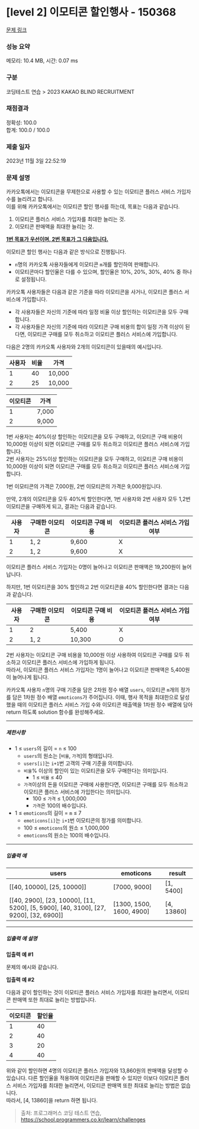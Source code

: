 # [level 2] 이모티콘 할인행사 - 150368 

[문제 링크](https://school.programmers.co.kr/learn/courses/30/lessons/150368) 

### 성능 요약

메모리: 10.4 MB, 시간: 0.07 ms

### 구분

코딩테스트 연습 > 2023 KAKAO BLIND RECRUITMENT

### 채점결과

정확성: 100.0<br/>합계: 100.0 / 100.0

### 제출 일자

2023년 11월 3일 22:52:19

### 문제 설명

<p>카카오톡에서는 이모티콘을 무제한으로 사용할 수 있는 이모티콘 플러스 서비스 가입자 수를 늘리려고 합니다.<br>
이를 위해 카카오톡에서는 이모티콘 할인 행사를 하는데, 목표는 다음과 같습니다.</p>

<ol>
<li>이모티콘 플러스 서비스 가입자를 최대한 늘리는 것.</li>
<li>이모티콘 판매액을 최대한 늘리는 것.</li>
</ol>

<p><strong><u>1번 목표가 우선이며, 2번 목표가 그 다음입니다.</u></strong></p>

<p>이모티콘 할인 행사는 다음과 같은 방식으로 진행됩니다.</p>

<ul>
<li><code>n</code>명의 카카오톡 사용자들에게 이모티콘 <code>m</code>개를 할인하여 판매합니다.</li>
<li>이모티콘마다 할인율은 다를 수 있으며, 할인율은 10%, 20%, 30%, 40% 중 하나로 설정됩니다.</li>
</ul>

<p>카카오톡 사용자들은 다음과 같은 기준을 따라 이모티콘을 사거나, 이모티콘 플러스 서비스에 가입합니다.</p>

<ul>
<li>각 사용자들은 자신의 기준에 따라 일정 비율 이상 할인하는 이모티콘을 모두 구매합니다.</li>
<li>각 사용자들은 자신의 기준에 따라 이모티콘 구매 비용의 합이 일정 가격 이상이 된다면, 이모티콘 구매를 모두 취소하고 이모티콘 플러스 서비스에 가입합니다.</li>
</ul>

<p>다음은 2명의 카카오톡 사용자와 2개의 이모티콘이 있을때의 예시입니다.</p>
<table class="table">
        <thead><tr>
<th>사용자</th>
<th>비율</th>
<th>가격</th>
</tr>
</thead>
        <tbody><tr>
<td>1</td>
<td>40</td>
<td>10,000</td>
</tr>
<tr>
<td>2</td>
<td>25</td>
<td>10,000</td>
</tr>
</tbody>
      </table><table class="table">
        <thead><tr>
<th>이모티콘</th>
<th>가격</th>
</tr>
</thead>
        <tbody><tr>
<td>1</td>
<td>7,000</td>
</tr>
<tr>
<td>2</td>
<td>9,000</td>
</tr>
</tbody>
      </table>
<p>1번 사용자는 40%이상 할인하는 이모티콘을 모두 구매하고, 이모티콘 구매 비용이 10,000원 이상이 되면 이모티콘 구매를 모두 취소하고 이모티콘 플러스 서비스에 가입합니다.<br>
2번 사용자는 25%이상 할인하는 이모티콘을 모두 구매하고, 이모티콘 구매 비용이 10,000원 이상이 되면 이모티콘 구매를 모두 취소하고 이모티콘 플러스 서비스에 가입합니다.</p>

<p>1번 이모티콘의 가격은 7,000원, 2번 이모티콘의 가격은 9,000원입니다.</p>

<p>만약, 2개의 이모티콘을 모두 40%씩 할인한다면, 1번 사용자와 2번 사용자 모두 1,2번 이모티콘을 구매하게 되고, 결과는 다음과 같습니다.</p>
<table class="table">
        <thead><tr>
<th>사용자</th>
<th>구매한 이모티콘</th>
<th>이모티콘 구매 비용</th>
<th>이모티콘 플러스 서비스 가입 여부</th>
</tr>
</thead>
        <tbody><tr>
<td>1</td>
<td>1, 2</td>
<td>9,600</td>
<td>X</td>
</tr>
<tr>
<td>2</td>
<td>1, 2</td>
<td>9,600</td>
<td>X</td>
</tr>
</tbody>
      </table>
<p>이모티콘 플러스 서비스 가입자는 0명이 늘어나고 이모티콘 판매액은 19,200원이 늘어납니다.</p>

<p>하지만, 1번 이모티콘을 30% 할인하고 2번 이모티콘을 40% 할인한다면 결과는 다음과 같습니다.</p>
<table class="table">
        <thead><tr>
<th>사용자</th>
<th>구매한 이모티콘</th>
<th>이모티콘 구매 비용</th>
<th>이모티콘 플러스 서비스 가입 여부</th>
</tr>
</thead>
        <tbody><tr>
<td>1</td>
<td>2</td>
<td>5,400</td>
<td>X</td>
</tr>
<tr>
<td>2</td>
<td>1, 2</td>
<td>10,300</td>
<td>O</td>
</tr>
</tbody>
      </table>
<p>2번 사용자는 이모티콘 구매 비용을 10,000원 이상 사용하여 이모티콘 구매를 모두 취소하고 이모티콘 플러스 서비스에 가입하게 됩니다.<br>
따라서, 이모티콘 플러스 서비스 가입자는 1명이 늘어나고 이모티콘 판매액은 5,400원이 늘어나게 됩니다.</p>

<p>카카오톡 사용자 <code>n</code>명의 구매 기준을 담은 2차원 정수 배열 <code>users</code>, 이모티콘 <code>m</code>개의 정가를 담은 1차원 정수 배열 <code>emoticons</code>가 주어집니다. 이때, 행사 목적을 최대한으로 달성했을 때의 이모티콘 플러스 서비스 가입 수와 이모티콘 매출액을 1차원 정수 배열에 담아 return 하도록 solution 함수를 완성해주세요.</p>

<hr>

<h5>제한사항</h5>

<ul>
<li>1 ≤ <code>users</code>의 길이 = <code>n</code> ≤ 100

<ul>
<li><code>users</code>의 원소는 [<code>비율</code>, <code>가격</code>]의 형태입니다.</li>
<li><code>users[i]</code>는 <code>i+1</code>번 고객의 구매 기준을 의미합니다.</li>
<li><code>비율</code>% 이상의 할인이 있는 이모티콘을 모두 구매한다는 의미입니다.

<ul>
<li>1 ≤ <code>비율</code> ≤ 40</li>
</ul></li>
<li><code>가격</code>이상의 돈을 이모티콘 구매에 사용한다면, 이모티콘 구매를 모두 취소하고 이모티콘 플러스 서비스에 가입한다는 의미입니다.

<ul>
<li>100 ≤ <code>가격</code> ≤ 1,000,000</li>
<li><code>가격</code>은 100의 배수입니다.</li>
</ul></li>
</ul></li>
<li>1 ≤ <code>emoticons</code>의 길이 = <code>m</code> ≤ 7

<ul>
<li><code>emoticons[i]</code>는 <code>i+1</code>번 이모티콘의 정가를 의미합니다.</li>
<li>100 ≤ <code>emoticons</code>의 원소 ≤ 1,000,000</li>
<li><code>emoticons</code>의 원소는 100의 배수입니다.</li>
</ul></li>
</ul>

<hr>

<h5>입출력 예</h5>
<table class="table">
        <thead><tr>
<th>users</th>
<th>emoticons</th>
<th>result</th>
</tr>
</thead>
        <tbody><tr>
<td>[[40, 10000], [25, 10000]]</td>
<td>[7000, 9000]</td>
<td>[1, 5400]</td>
</tr>
<tr>
<td>[[40, 2900], [23, 10000], [11, 5200], [5, 5900], [40, 3100], [27, 9200], [32, 6900]]</td>
<td>[1300, 1500, 1600, 4900]</td>
<td>[4, 13860]</td>
</tr>
</tbody>
      </table>
<hr>

<h5>입출력 예 설명</h5>

<p><strong>입출력 예 #1</strong></p>

<p>문제의 예시와 같습니다.</p>

<p><strong>입출력 예 #2</strong></p>

<p>다음과 같이 할인하는 것이 이모티콘 플러스 서비스 가입자를 최대한 늘리면서, 이모티콘 판매액 또한 최대로 늘리는 방법입니다.</p>
<table class="table">
        <thead><tr>
<th>이모티콘</th>
<th>할인율</th>
</tr>
</thead>
        <tbody><tr>
<td>1</td>
<td>40</td>
</tr>
<tr>
<td>2</td>
<td>40</td>
</tr>
<tr>
<td>3</td>
<td>20</td>
</tr>
<tr>
<td>4</td>
<td>40</td>
</tr>
</tbody>
      </table>
<p>위와 같이 할인하면 4명의 이모티콘 플러스 가입자와 13,860원의 판매액을 달성할 수 있습니다. 다른 할인율을 적용하여 이모티콘을 판매할 수 있지만 이보다 이모티콘 플러스 서비스 가입자를 최대한 늘리면서, 이모티콘 판매액 또한 최대로 늘리는 방법은 없습니다.<br>
따라서, [4, 13860]을 return 하면 됩니다.</p>


> 출처: 프로그래머스 코딩 테스트 연습, https://school.programmers.co.kr/learn/challenges